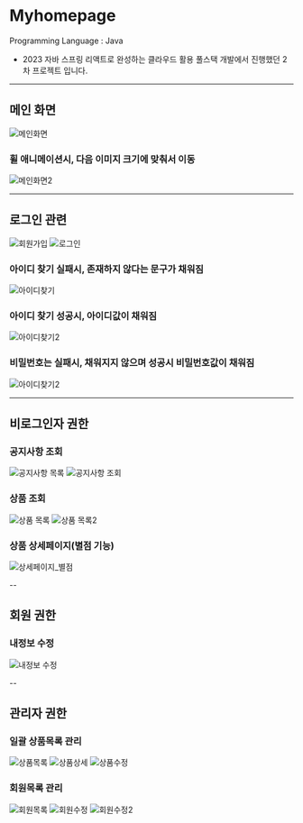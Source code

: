 # **Myhomepage**

Programming Language : Java

* 2023 자바 스프링 리액트로 완성하는 클라우드 활용 풀스택 개발에서 진행했던 2차 프로젝트 입니다.

---

## 메인 화면

![메인화면](figs/메인화면.jpg)
### 휠 애니메이션시, 다음 이미지 크기에 맞춰서 이동
![메인화면2](figs/메인화면2.jpg)

---
## 로그인 관련

![회원가입](figs/회원가입.jpg)
![로그인](figs/로그인.jpg)
### 아이디 찾기 실패시, 존재하지 않다는 문구가 채워짐
![아이디찾기](figs/아이디찾기.jpg)
### 아이디 찾기 성공시, 아이디값이 채워짐
![아이디찾기2](figs/아이디찾기2.jpg)

### 비밀번호는 실패시, 채워지지 않으며 성공시 비밀번호값이 채워짐
![아이디찾기2](figs/비밀번호찾기.jpg)

---
## 비로그인자 권한

### 공지사항 조회
![공지사항 목록](figs/공지사항목록.jpg)
![공지사항 조회](figs/공지사항조회.jpg)

### 상품 조회
![상품 목록](figs/상품목록_1.jpg)
![상품 목록2](figs/상품목록_2.jpg)

### 상품 상세페이지(별점 기능)
![상세페이지_별점](figs/상세페이지_별점.jpg)

--
## 회원 권한

### 내정보 수정
![내정보 수정](figs/내정보수정.jpg)

--
## 관리자 권한

### 일괄 상품목록 관리
![상품목록](figs/관리자_상품목록.jpg)
![상품상세](figs/상품목록(관리자권한).jpg)
![상품수정](figs/상품수정(관리자).jpg)

### 회원목록 관리
![회원목록](figs/관리자_회원목록.jpg)
![회원수정](figs/관리자_회원정보수정.jpg)
![회원수정2](figs/관리자_회원정보수정%20(2).jpg)